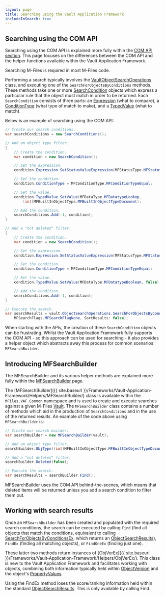 ```yaml
---
layout: page
title: Searching using the Vault Application Framework
includeInSearch: true
---
```


## Searching using the COM API

<p class="note">Searching using the COM API is explained more fully within the <a href="{{ site.baseurl }}/APIs/COM-API/Searching/">COM API section</a>.  This page focuses on the differences between the COM API and the helper functions available within the Vault Application Framework.</p>

Searching M-Files is required in most M-Files code.

Performing a search typically involves the [VaultObjectSearchOperations](https://www.m-files.com/api/documentation/latest/index.html#MFilesAPI~VaultObjectSearchOperations.html) class, and executing one of the `SearchForObjectsByConditions` methods.  These methods take one or more [SearchCondition](https://www.m-files.com/api/documentation/latest/index.html#MFilesAPI~SearchCondition.html) objects which express a particular rule that the object must match in order to be returned.  Each `SearchCondition` consists of three parts: an [Expression](https://www.m-files.com/api/documentation/latest/index.html#MFilesAPI~SearchCondition~Expression.html) (what to compare), a [ConditionType](https://www.m-files.com/api/documentation/latest/index.html#MFilesAPI~MFConditionType.html) (what type of match to make), and a [TypedValue](https://www.m-files.com/api/documentation/latest/index.html#MFilesAPI~SearchCondition~TypedValue.html) (what to match).

Below is an example of searching using the COM API:
```csharp
// Create our search conditions.
var searchConditions = new SearchConditions();

// Add an object type filter.
{
	// Create the condition.
	var condition = new SearchCondition();

	// Set the expression.
	condition.Expression.SetStatusValueExpression(MFStatusType.MFStatusTypeObjectTypeID);

	// Set the condition.
	condition.ConditionType = MFConditionType.MFConditionTypeEqual;

	// Set the value.
	condition.TypedValue.SetValue(MFDataType.MFDatatypeLookup, 
		(int)MFBuiltInObjectType.MFBuiltInObjectTypeDocument);

	// Add the condition.
	searchConditions.Add(-1, condition);
}

// Add a "not deleted" filter.
{
	// Create the condition.
	var condition = new SearchCondition();

	// Set the expression.
	condition.Expression.SetStatusValueExpression(MFStatusType.MFStatusTypeDeleted);

	// Set the condition.
	condition.ConditionType = MFConditionType.MFConditionTypeEqual;

	// Set the value.
	condition.TypedValue.SetValue(MFDataType.MFDatatypeBoolean, false);

	// Add the condition.
	searchConditions.Add(-1, condition);
}

// Execute the search.
var searchResults = vault.ObjectSearchOperations.SearchForObjectsByConditionsEx(searchConditions,
	MFSearchFlags.MFSearchFlagNone, SortResults: false);
```

When starting with the APIs, the creation of these `SearchCondition` objects can be frustrating.  Whilst the Vault Application Framework fully supports the COM API - so this approach can be used for searching - it also provides a helper object which abstracts away this process for common scenarios: `MFSearchBuilder`.

## Introducing MFSearchBuilder

<p class="note">The MFSearchBuilder and its various helper methods are explained more fully within the <a href="{{ site.baseurl }}/Frameworks/Vault-Application-Framework/Helpers/MFSearchBuilder/">MFSearchBuilder</a> page.</p>

The [MFSearchBuilder]({{ site.baseurl }}/Frameworks/Vault-Application-Framework/Helpers/MFSearchBuilder/) class is available within the `MFiles.VAF.Common` namespace and is used to create and execute searches against a given M-Files [Vault](https://www.m-files.com/api/documentation/latest/index.html#MFilesAPI~Vault.html).  The `MFSearchBuilder` class contains a number of methods which aid in the production of `SearchConditions` and in the use of the returned results.  An example of the code above using `MFSearchBuilder` is:

```csharp
// Create our search builder.
var searchBuilder = new MFSearchBuilder(vault);

// Add an object type filter.
searchBuilder.ObjType((int)MFBuiltInObjectType.MFBuiltInObjectTypeDocument);

// Add a "not deleted" filter.
searchBuilder.Deleted(false);

// Execute the search.
var searchResults = searchBuilder.Find();
```

<p class="note">MFSearchBuilder uses the COM API behind-the-scenes, which means that deleted items will be returned unless you add a search condition to filter them out.</p>

## Working with search results

Once an `MFSearchBuilder` has been created and populated with the required search conditions, the search can be executed by calling `Find` (find all objects that match the conditions, equivalent to calling [SearchForObjectsByConditionsEx](https://www.m-files.com/api/documentation/latest/index.html#MFilesAPI~VaultObjectSearchOperations~SearchForObjectsByConditionsEx.html), which returns an [ObjectSearchResults](https://www.m-files.com/api/documentation/latest/index.html#MFilesAPI~ObjectSearchResults.html)), `FindEx` (finding all matching objects), or `FindOneEx` (finding just one).

These latter two methods return instances of [ObjVerEx]({{ site.baseurl }}/Frameworks/Vault-Application-Framework/Helpers/ObjVerEx/).  This class is new to the Vault Application Framework and facilitates working with objects, combining both information typically held within [ObjectVersion](https://www.m-files.com/api/documentation/latest/index.html#MFilesAPI~ObjectVersion.html) and the object's [PropertyValues](https://www.m-files.com/api/documentation/latest/index.html#MFilesAPI~PropertyValues.html).

<p class="note">Using the FindEx method loses the score/ranking information held within the standard <a href="https://www.m-files.com/api/documentation/latest/index.html#MFilesAPI~ObjectSearchResults.html">ObjectSearchResults</a>.  This is only available by calling Find.</p>